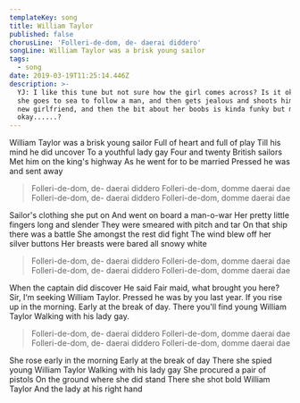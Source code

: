 ```yaml
---
templateKey: song
title: William Taylor
published: false
chorusLine: 'Folleri-de-dom, de- daerai diddero'
songLine: William Taylor was a brisk young sailor
tags:
  - song
date: 2019-03-19T11:25:14.446Z
description: >-
  YJ: I like this tune but not sure how the girl comes across? Is it okay that
  she goes to sea to follow a man, and then gets jealous and shoots him and his
  new girlfriend, and then the bit about her boobs is kinda funky but maybe
  okay......?
---
```

William Taylor was a brisk young sailor
Full of heart and full of play
Till his mind he did uncover
To a youthful lady gay
Four and twenty British sailors
Met him on the king's highway
As he went for to be married
Pressed he was and sent away

>Folleri-de-dom, de- daerai diddero
Folleri-de-dom, domme daerai dae
Folleri-de-dom, de- daerai diddero
Folleri-de-dom, domme daerai dae

Sailor's clothing she put on
And went on board a man-o-war
Her pretty little fingers long and slender
They were smeared with pitch and tar
On that ship there was a battle
She amongst the rest did fight
The wind blew off her silver buttons
Her breasts were bared all snowy white

>Folleri-de-dom, de- daerai diddero
Folleri-de-dom, domme daerai dae
Folleri-de-dom, de- daerai diddero
Folleri-de-dom, domme daerai dae

When the captain did discover
He said Fair maid, what brought you here?
Sir, I‘m seeking William Taylor.
Pressed he was by you last year.
If you rise up in the morning.
Early at the break of day.
There you'll find young William Taylor
Walking with his lady gay.

>Folleri-de-dom, de- daerai diddero
Folleri-de-dom, domme daerai dae
Folleri-de-dom, de- daerai diddero
Folleri-de-dom, domme daerai dae

She rose early in the morning
Early at the break of day
There she spied young William Taylor
Walking with his lady gay
She procured a pair of pistols
On the ground where she did stand
There she shot bold William Taylor
And the lady at his right hand
